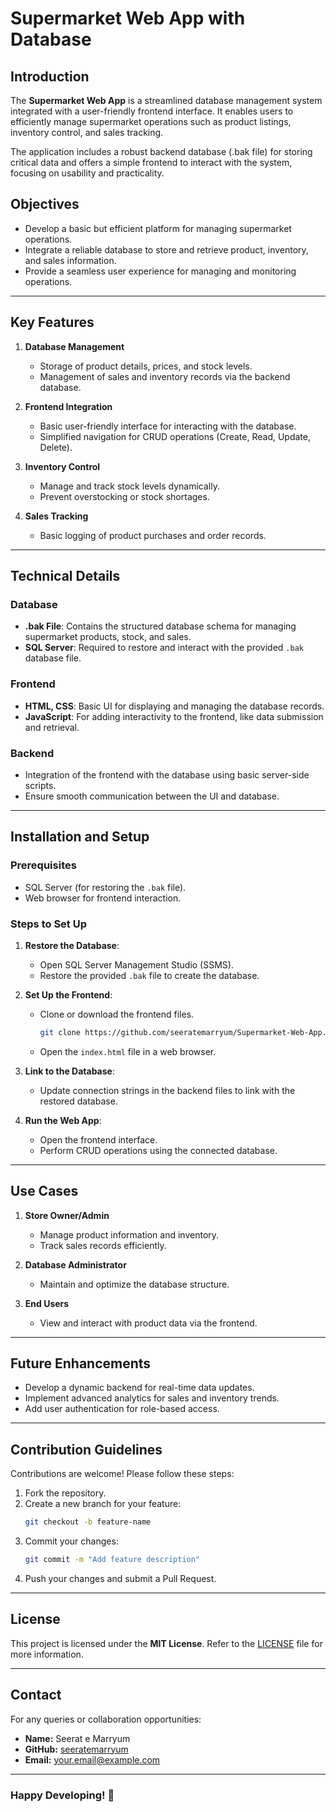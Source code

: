 # Supermarket Web App with Database

## Introduction
The **Supermarket Web App** is a streamlined database management system integrated with a user-friendly frontend interface. It enables users to efficiently manage supermarket operations such as product listings, inventory control, and sales tracking.

The application includes a robust backend database (.bak file) for storing critical data and offers a simple frontend to interact with the system, focusing on usability and practicality.

## Objectives
- Develop a basic but efficient platform for managing supermarket operations.
- Integrate a reliable database to store and retrieve product, inventory, and sales information.
- Provide a seamless user experience for managing and monitoring operations.

---
## Key Features
1. **Database Management**
   - Storage of product details, prices, and stock levels.
   - Management of sales and inventory records via the backend database.

2. **Frontend Integration**
   - Basic user-friendly interface for interacting with the database.
   - Simplified navigation for CRUD operations (Create, Read, Update, Delete).

3. **Inventory Control**
   - Manage and track stock levels dynamically.
   - Prevent overstocking or stock shortages.

4. **Sales Tracking**
   - Basic logging of product purchases and order records.

---
## Technical Details
### Database
- **.bak File**: Contains the structured database schema for managing supermarket products, stock, and sales.
- **SQL Server**: Required to restore and interact with the provided `.bak` database file.

### Frontend
- **HTML, CSS**: Basic UI for displaying and managing the database records.
- **JavaScript**: For adding interactivity to the frontend, like data submission and retrieval.

### Backend
- Integration of the frontend with the database using basic server-side scripts.
- Ensure smooth communication between the UI and database.

---
## Installation and Setup
### Prerequisites
- SQL Server (for restoring the `.bak` file).
- Web browser for frontend interaction.

### Steps to Set Up
1. **Restore the Database**:
   - Open SQL Server Management Studio (SSMS).
   - Restore the provided `.bak` file to create the database.

2. **Set Up the Frontend**:
   - Clone or download the frontend files.
     ```bash
     git clone https://github.com/seeratemarryum/Supermarket-Web-App.git
     ```
   - Open the `index.html` file in a web browser.

3. **Link to the Database**:
   - Update connection strings in the backend files to link with the restored database.

4. **Run the Web App**:
   - Open the frontend interface.
   - Perform CRUD operations using the connected database.

---
## Use Cases
1. **Store Owner/Admin**
   - Manage product information and inventory.
   - Track sales records efficiently.

2. **Database Administrator**
   - Maintain and optimize the database structure.

3. **End Users**
   - View and interact with product data via the frontend.

---
## Future Enhancements
- Develop a dynamic backend for real-time data updates.
- Implement advanced analytics for sales and inventory trends.
- Add user authentication for role-based access.

---
## Contribution Guidelines
Contributions are welcome! Please follow these steps:
1. Fork the repository.
2. Create a new branch for your feature:
   ```bash
   git checkout -b feature-name
   ```
3. Commit your changes:
   ```bash
   git commit -m "Add feature description"
   ```
4. Push your changes and submit a Pull Request.

---
## License
This project is licensed under the **MIT License**. Refer to the [LICENSE](LICENSE) file for more information.

---
## Contact
For any queries or collaboration opportunities:
- **Name:** Seerat e Marryum
- **GitHub:** [seeratemarryum](https://github.com/seeratemarryum)
- **Email:** your.email@example.com

---
### Happy Developing! 🚀
